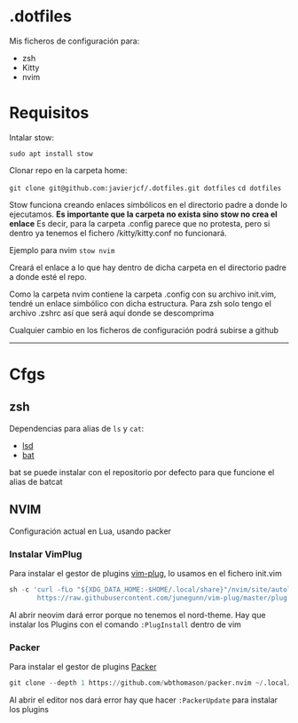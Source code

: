 # .dotfiles

Mis ficheros de configuración para:
 - zsh
 - Kitty
 - nvim


# Requisitos

Intalar stow:

`sudo apt install stow`

Clonar repo en la carpeta home:

`git clone git@github.com:javierjcf/.dotfiles.git dotfiles`
`cd dotfiles`

Stow funciona creando enlaces simbólicos en el directorio padre a donde lo ejecutamos.
**Es importante que la carpeta no exista sino stow no crea el enlace** Es decir, para la carpeta .config parece que no protesta, pero si dentro ya tenemos el fichero /kitty/kitty.conf no funcionará.

Ejemplo para nvim
`stow nvim`

Creará el enlace a lo que hay dentro de dicha carpeta en el directorio padre a donde esté el repo.

Como la carpeta nvim contiene la carpeta .config con su archivo init.vim, tendré un enlace simbólico con dicha estructura. Para zsh solo tengo el archivo .zshrc así que será aquí donde se descomprima

Cualquier cambio en los ficheros de configuración podrá subirse a github

---

# Cfgs

## zsh
Dependencias para alias de `ls` y `cat`:

- [lsd](https://github.com/Peltoche/ls)
- [bat](https://github.com/sharkdp/bat)

bat se puede instalar con el repositorio por defecto para que funcione el alias de batcat

## NVIM
Configuración actual en Lua, usando packer

### Instalar VimPlug

Para instalar el gestor de plugins [vim-plug](https://github.com/junegunn/vim-plug), lo usamos en el fichero init.vim
```py
sh -c 'curl -fLo "${XDG_DATA_HOME:-$HOME/.local/share}"/nvim/site/autoload/plug.vim --create-dirs \
       https://raw.githubusercontent.com/junegunn/vim-plug/master/plug.vim'
```

Al abrir neovim dará error porque no tenemos el nord-theme. Hay que instalar los Plugins con el comando `:PlugInstall` dentro de vim

### Packer
Para instalar el gestor de plugins [Packer](https://github.com/wbthomason/packer.nvim)
```py
git clone --depth 1 https://github.com/wbthomason/packer.nvim ~/.local/share/nvim/site/pack/packer/start/packer.nvim
```

Al abrir el editor nos dará error hay que hacer `:PackerUpdate` para instalar los plugins


